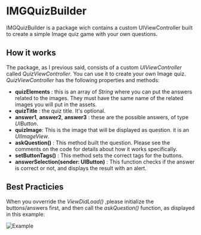 # IMGQuizBuilder

IMGQuizBuilder is a package wich contains a custom UIViewController built to 
create a simple Image quiz game with your own questions.

## How it works

The package, as I previous said, consists of a custom *UIViewController* called 
*QuizViewController*. You can use it to create your own Image quiz.
*QuizViewController* has the following properties and methods:
- **quizElements** : this is an array of *String* where you can put the answers related to the images.
They must have the same name of the related images you will put in the assets.
- **quizTitle** : the quiz title. It's optional.
- **answer1**, **answer2**, **answer3** : these are the possible answers, of type *UIButton*.
- **quizImage**: This is the image that will be displayed as question. it is an *UIImageView*.
- **askQuestion()** : This method built the question. Please see the comments on the code for details about how it works specifically.
- **setButtonTags()** : This method sets the correct tags for the buttons.
- **answerSelection(sender: UIButton)** : This function checks if the answer is correct or not, and displays the result with an alert.

## Best Practicies

When you ovverride the *ViewDidLoad()* ,please initialize the buttons/answers first, and then call the *askQuestion()* function, as displayed in this example:

![Example](/)




